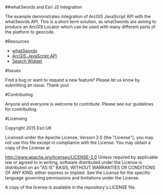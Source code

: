 ##what3words and Esri JS Integration

The example demonstrates integration of ArcGIS JavaScript API with the what3words API. This is a short term solution, as what3words are aiming to produce an
ArcGIS Locator which can be used with many different parts of the platform to geocode.

#Resources

   * [what3words](www.what3words.com)
   * [ArcGIS JavaScript API](http://developers.arcgis.com/javascript/)
   * [Search Widget](https://developers.arcgis.com/javascript/jsapi/search-amd.html)

#Issues

Find a bug or want to request a new feature? Please let us know by submitting an issue. Thank you!

#Contributing

Anyone and everyone is welcome to contribute. Please see our guidelines for contributing.

#Licensing

Copyright 2015 Esri UK

Licensed under the Apache License, Version 2.0 (the "License"); you may not use this file except in compliance with the License. You may obtain a copy of the License at

http://www.apache.org/licenses/LICENSE-2.0
Unless required by applicable law or agreed to in writing, software distributed under the License is distributed on an "AS IS" BASIS, WITHOUT WARRANTIES OR CONDITIONS OF ANY KIND, either express or implied. See the License for the specific language governing permissions and limitations under the License.

A copy of the license is available in the repository's LICENSE file.
